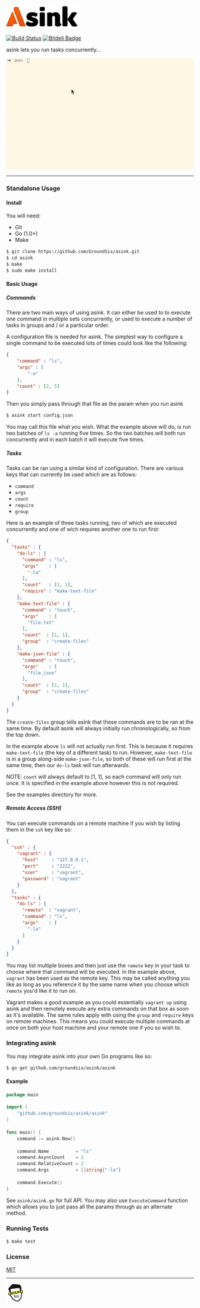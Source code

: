 ![asink](https://raw.githubusercontent.com/GroundSix/asink/master/images/asink.png)

[![Build Status](https://travis-ci.org/GroundSix/asink.svg?branch=master)](https://travis-ci.org/GroundSix/asink)
[![Bitdeli Badge](https://d2weczhvl823v0.cloudfront.net/GroundSix/asink/trend.png)](https://bitdeli.com/free "Bitdeli Badge")

asink lets you run tasks concurrently...

![example](https://raw.githubusercontent.com/GroundSix/asink/master/images/screenshots/example2.gif)

* * *

### Standalone Usage

#### Install

You will need:

  - Git
  - Go (1.0+)
  - Make

```bash
$ git clone https://github.com/GroundSix/asink.git
$ cd asink
$ make
$ sudo make install
```

#### Basic Usage

##### Commands

There are two main ways of using asink. It can either be
used to to execute one command in multiple sets concurrently,
or used to execute a number of tasks in groups and / or a
particular order.

A configuration file is needed for asink. The simplest way
to configure a single command to be executed lots of times
could look like the following: 

```json
{
    "command" : "ls",
    "args" : [
        "-a"
    ],
    "count" : [2, 5]
}
```

Then you simply pass through that file as the param when you run asink

```bash
$ asink start config.json
```

You may call this file what you wish. What the example above will do,
is run two batches of `ls -a` running five times. So the two batches will
both run concurrently and in each batch it will execute five times.

##### Tasks

Tasks can be ran using a similar kind of configuration. There are various
keys that can currently be used which are as follows:

  - `command`
  - `args`
  - `count`
  - `require`
  - `group`


Here is an example of three tasks running, two of which are executed
concurrently and one of wich requires another one to run first:

```json
{
  "tasks" : {
    "do-ls" : {
      "command" : "ls",
      "args"    : [
        "-la"
      ],
      "count"   : [1, 1],
      "require" : "make-text-file"
    },
    "make-text-file" : {
      "command" : "touch",
      "args"    : [
        "file.txt"
      ],
      "count"  : [1, 1],
      "group"  : "create-files"
    },
    "make-json-file" : {
      "command" : "touch",
      "args"    : [
        "file.json"
      ],
      "count"  : [1, 1],
      "group"  : "create-files"
    }
  }
}
```

The `create-files` group tells asink that these commands
are to be ran at the same time. By default asink will
always initially run chronologically, so from the top
down.

In the example above `ls` will not actually run first. This
is because it requires `make-text-file` (the key of a different
task) to run. However, `make-text-file` is in a group
along-side `make-json-file`, so both of these will run first
at the same time, then our `do-ls` task will run afterwards.

NOTE: `count` will always default to [1, 1], so each command
will only run once. It is specified in the example above
however this is not required.

See the examples directory for more.

##### Remote Access (SSH)

You can execute commands on a remote machine if you wish
by listing them in the `ssh` key like so:

```json
{
  "ssh" : {
    "vagrant" : {
      "host"     : "127.0.0.1",
      "port"     : "2222",
      "user"     : "vagrant",
      "password" : "vagrant"
    }
  },
  "tasks" : {
    "do-ls" : {
      "remote"  : "vagrant",
      "command" : "ls",
      "args"    : [
        "-la"
      ]
    }
  }
}
```

You may list multiple boxes and then just use the `remote` key
in your task to choose where that command will be executed. In
the example above, `vagrant` has been used as the remote key. This
may be called anything you like as long as you reference it by
the same name when you choose which `remote` you'd like it to run on.

Vagrant makes a good example as you could essentially `vagrant up` using
asink and then remotely execute any extra commands on that box as
soon as it's available. The same rules apply with using the `group` and
`require` keys on remote machines. This means you could execute multiple
commands at once on both your host machine and your remote one if you
so wish to.

### Integrating asink

You may integrate asink into your own Go programs like so:

```bash
$ go get github.com/groundsix/asink/asink
```

#### Example

```go
package main

import (
    "github.com/groundsix/asink/asink"
)

func main() {
    command := asink.New()

    command.Name          = "ls"
    command.AsyncCount    = 2
    command.RelativeCount = 2
    command.Args          = []string{"-la"}

    command.Execute()
}
```

See `asink/asink.go` for full API. You may also use `ExecuteCommand`
function which allows you to just pass all the params through as
an alternate method.

### Running Tests

```bash
$ make test
```

### License

[MIT](https://github.com/GroundSix/asink/blob/master/LICENSE)

* * *

![Ground Six](https://raw.githubusercontent.com/GroundSix/asink/master/images/groundsix.jpg)
